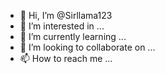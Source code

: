 - 👋 Hi, I’m @Sirllama123
- 👀 I’m interested in ...
- 🌱 I’m currently learning ...
- 💞️ I’m looking to collaborate on ...
- 📫 How to reach me ...

<!---https://code-with-me.jetbrains.com/ob2njb6Yo-GE46PGM8VswA#p=PC&fp=3D21C255547E4ECD17300E1E64B7ECCBBC1DFC1CE392E744586D64DEB837E54D
Sirllama123/Sirllama123 is a ✨ special ✨ repository because its `README.md` (this file) appears on your GitHub profile.
You can click the Preview link to take a look at your changes.
--->
